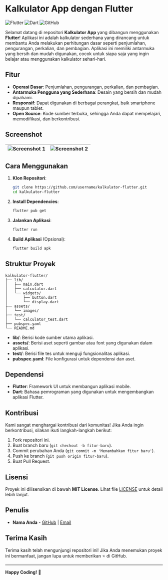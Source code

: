# Kalkulator App dengan Flutter

![Flutter](https://img.shields.io/badge/Flutter-%2302569B.svg?style=for-the-badge&logo=Flutter&logoColor=white)
![Dart](https://img.shields.io/badge/Dart-%230175C2.svg?style=for-the-badge&logo=Dart&logoColor=white)
![GitHub](https://img.shields.io/badge/GitHub-%23121011.svg?style=for-the-badge&logo=GitHub&logoColor=white)

Selamat datang di repositori **Kalkulator App** yang dibangun menggunakan **Flutter**! Aplikasi ini adalah kalkulator sederhana yang dirancang untuk membantu Anda melakukan perhitungan dasar seperti penjumlahan, pengurangan, perkalian, dan pembagian. Aplikasi ini memiliki antarmuka yang bersih dan mudah digunakan, cocok untuk siapa saja yang ingin belajar atau menggunakan kalkulator sehari-hari.

## Fitur

- **Operasi Dasar**: Penjumlahan, pengurangan, perkalian, dan pembagian.
- **Antarmuka Pengguna yang Sederhana**: Desain yang bersih dan mudah dipahami.
- **Responsif**: Dapat digunakan di berbagai perangkat, baik smartphone maupun tablet.
- **Open Source**: Kode sumber terbuka, sehingga Anda dapat mempelajari, memodifikasi, dan berkontribusi.

## Screenshot

![Screenshot 1](screenshots/screenshot1.png) | ![Screenshot 2](screenshots/screenshot2.png)
--- | ---

## Cara Menggunakan

1. **Klon Repositori**:
   ```bash
   git clone https://github.com/username/kalkulator-flutter.git
   cd kalkulator-flutter
   ```

2. **Install Dependencies**:
   ```bash
   flutter pub get
   ```

3. **Jalankan Aplikasi**:
   ```bash
   flutter run
   ```

4. **Build Aplikasi** (Opsional):
   ```bash
   flutter build apk
   ```

## Struktur Proyek

```
kalkulator-flutter/
├── lib/
│   ├── main.dart
│   ├── calculator.dart
│   └── widgets/
│       ├── button.dart
│       └── display.dart
├── assets/
│   └── images/
├── test/
│   └── calculator_test.dart
├── pubspec.yaml
└── README.md
```

- **lib/**: Berisi kode sumber utama aplikasi.
- **assets/**: Berisi aset seperti gambar atau font yang digunakan dalam aplikasi.
- **test/**: Berisi file tes untuk menguji fungsionalitas aplikasi.
- **pubspec.yaml**: File konfigurasi untuk dependensi dan aset.

## Dependensi

- **Flutter**: Framework UI untuk membangun aplikasi mobile.
- **Dart**: Bahasa pemrograman yang digunakan untuk mengembangkan aplikasi Flutter.

## Kontribusi

Kami sangat menghargai kontribusi dari komunitas! Jika Anda ingin berkontribusi, silakan ikuti langkah-langkah berikut:

1. Fork repositori ini.
2. Buat branch baru (`git checkout -b fitur-baru`).
3. Commit perubahan Anda (`git commit -m 'Menambahkan fitur baru'`).
4. Push ke branch (`git push origin fitur-baru`).
5. Buat Pull Request.

## Lisensi

Proyek ini dilisensikan di bawah **MIT License**. Lihat file [LICENSE](LICENSE) untuk detail lebih lanjut.

## Penulis

- **Nama Anda** - [GitHub](https://github.com/username) | [Email](mailto:youremail@example.com)

## Terima Kasih

Terima kasih telah mengunjungi repositori ini! Jika Anda menemukan proyek ini bermanfaat, jangan lupa untuk memberikan ⭐️ di GitHub.

---

**Happy Coding!** 🚀
